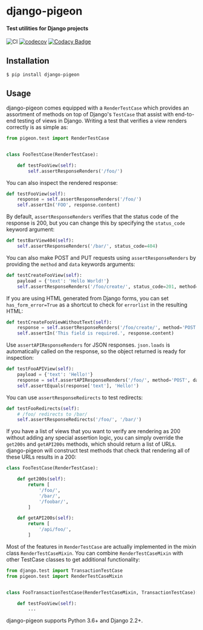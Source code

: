 # django-pigeon
#### Test utilities for Django projects

![CI](https://github.com/RevolutionTech/django-pigeon/actions/workflows/ci.yml/badge.svg)
[![codecov](https://codecov.io/gh/RevolutionTech/django-pigeon/branch/main/graph/badge.svg)](https://codecov.io/gh/RevolutionTech/django-pigeon)
[![Codacy Badge](https://api.codacy.com/project/badge/Grade/c1add1fd523c4bb48a6e5158cdffa1dd)](https://www.codacy.com/app/RevolutionTech/django-pigeon)

## Installation

```
$ pip install django-pigeon
```

## Usage

django-pigeon comes equipped with a `RenderTestCase` which provides an assortment of methods on top of Django's `TestCase` that assist with end-to-end testing of views in Django. Writing a test that verifies a view renders correctly is as simple as:

```python
from pigeon.test import RenderTestCase


class FooTestCase(RenderTestCase):

    def testFooView(self):
        self.assertResponseRenders('/foo/')
```

You can also inspect the rendered response:

```python
def testFooView(self):
    response = self.assertResponseRenders('/foo/')
    self.assertIn('FOO', response.content)
```

By default, `assertResponseRenders` verifies that the status code of the response is 200, but you can change this by specifying the `status_code` keyword argument:

```python
def testBarView404(self):
    self.assertResponseRenders('/bar/', status_code=404)
```

You can also make POST and PUT requests using `assertResponseRenders` by providing the `method` and `data` keywords arguments:

```python
def testCreateFooView(self):
    payload = {'text': 'Hello World!'}
    self.assertResponseRenders('/foo/create/', status_code=201, method='POST', data=payload)
```

If you are using HTML generated from Django forms, you can set `has_form_error=True` as a shortcut to check for `errorlist` in the resulting HTML:

```python
def testCreateFooViewWithoutText(self):
    response = self.assertResponseRenders('/foo/create/', method='POST', has_form_error=True)
    self.assertIn('This field is required.', response.content)
```

Use `assertAPIResponseRenders` for JSON responses. `json.loads` is automatically called on the response, so the object returned is ready for inspection:

```python
def testFooAPIView(self):
    payload = {'text': 'Hello!'}
    response = self.assertAPIResponseRenders('/foo/', method='POST', data=payload)
    self.assertEquals(response['text'], 'Hello!')
```

You can use `assertResponseRedirects` to test redirects:

```python
def testFooRedirects(self):
    # /foo/ redirects to /bar/
    self.assertResponseRedirects('/foo/', '/bar/')
```

If you have a list of views that you want to verify are rendering as 200 without adding any special assertion logic, you can simply override the `get200s` and `getAPI200s` methods, which should return a list of URLs. django-pigeon will construct test methods that check that rendering all of these URLs results in a 200:

```python
class FooTestCase(RenderTestCase):

    def get200s(self):
        return [
            '/foo/',
            '/bar/',
            '/foobar/',
        ]

    def getAPI200s(self):
        return [
            '/api/foo/',
        ]
```

Most of the features in `RenderTestCase` are actually implemented in the mixin class `RenderTestCaseMixin`. You can combine `RenderTestCaseMixin` with other TestCase classes to get additional functionality:

```python
from django.test import TransactionTestCase
from pigeon.test import RenderTestCaseMixin


class FooTransactionTestCase(RenderTestCaseMixin, TransactionTestCase):

    def testFooView(self):
        ...
```

django-pigeon supports Python 3.6+ and Django 2.2+.
